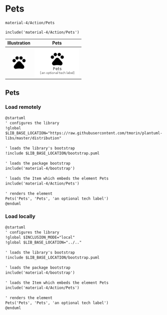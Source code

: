 # Pets


```text
material-4/Action/Pets
```

```text
include('material-4/Action/Pets')
```



| Illustration | Pets |
| :---: | :---: |
| ![illustration for Illustration](../../material-4/Action/Pets.png) | ![illustration for Pets](../../material-4/Action/Pets.Local.png) |




## Pets

### Load remotely
```plantuml
@startuml
' configures the library
!global $LIB_BASE_LOCATION="https://raw.githubusercontent.com/tmorin/plantuml-libs/master/distribution"

' loads the library's bootstrap
!include $LIB_BASE_LOCATION/bootstrap.puml

' loads the package bootstrap
include('material-4/bootstrap')

' loads the Item which embeds the element Pets
include('material-4/Action/Pets')

' renders the element
Pets('Pets', 'Pets', 'an optional tech label')
@enduml
```

### Load locally
```plantuml
@startuml
' configures the library
!global $INCLUSION_MODE="local"
!global $LIB_BASE_LOCATION="../.."

' loads the library's bootstrap
!include $LIB_BASE_LOCATION/bootstrap.puml

' loads the package bootstrap
include('material-4/bootstrap')

' loads the Item which embeds the element Pets
include('material-4/Action/Pets')

' renders the element
Pets('Pets', 'Pets', 'an optional tech label')
@enduml
```

